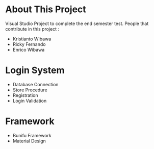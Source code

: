 # About This Project #
Visual Studio Project to complete the end semester test. People that contribute in this project :
- Kristianto Wibawa
- Ricky Fernando
- Enrico Wibawa

# Login System #
- Database Connection
- Store Procedure
- Registration
- Login Validation

# Framework #
- Bunifu Framework
- Material Design
